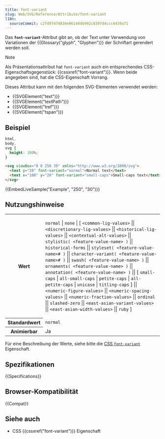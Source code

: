 ```yaml
---
title: font-variant
slug: Web/SVG/Reference/Attribute/font-variant
l10n:
  sourceCommit: c2fd97474834e061404b992c8397d4ccc4439a71
---
```


Das **`font-variant`**-Attribut gibt an, ob der Text unter Verwendung von Variationen der {{Glossary("glyph", "Glyphen")}} der Schriftart gerendert werden soll.

> [!NOTE]
> Als Präsentationsattribut hat `font-variant` auch ein entsprechendes CSS-Eigenschaftsgegenstück: {{cssxref("font-variant")}}. Wenn beide angegeben sind, hat die CSS-Eigenschaft Vorrang.

Dieses Attribut kann mit den folgenden SVG-Elementen verwendet werden:

- {{SVGElement("text")}}
- {{SVGElement("textPath")}}
- {{SVGElement("tref")}}
- {{SVGElement("tspan")}}

## Beispiel

```css hidden
html,
body,
svg {
  height: 100%;
}
```

```html
<svg viewBox="0 0 250 30" xmlns="http://www.w3.org/2000/svg">
  <text y="20" font-variant="normal">Normal text</text>
  <text x="100" y="20" font-variant="small-caps">Small-caps text</text>
</svg>
```

{{EmbedLiveSample("Example", "250", "30")}}

## Nutzungshinweise

<table class="properties">
  <tbody>
    <tr>
      <th scope="row">Wert</th>
      <td>
        <p>
          <code>normal</code> | <code>none</code> | [
          <code>&#x3C;common-lig-values></code> ||
          <code>&#x3C;discretionary-lig-values></code> ||
          <code>&#x3C;historical-lig-values></code> ||
          <code>&#x3C;contextual-alt-values></code> ||
          <code>stylistic( &#x3C;feature-value-name> )</code> ||
          <code>historical-forms</code> ||
          <code>styleset( &#x3C;feature-value-name># )</code> ||
          <code>character-variant( &#x3C;feature-value-name># )</code> ||
          <code>swash( &#x3C;feature-value-name> )</code> ||
          <code>ornaments( &#x3C;feature-value-name> )</code> ||
          <code>annotation( &#x3C;feature-value-name> )</code> || [
          <code>small-caps</code> | <code>all-small-caps</code> |
          <code>petite-caps</code> | <code>all-petite-caps</code> |
          <code>unicase</code> | <code>titling-caps</code> ] ||
          <code>&#x3C;numeric-figure-values></code> ||
          <code>&#x3C;numeric-spacing-values></code> ||
          <code>&#x3C;numeric-fraction-values></code> || <code>ordinal</code> ||
          <code>slashed-zero</code> ||
          <code>&#x3C;east-asian-variant-values></code> ||
          <code>&#x3C;east-asian-width-values></code> || <code>ruby</code> ]
        </p>
      </td>
    </tr>
    <tr>
      <th scope="row">Standardwert</th>
      <td><code>normal</code></td>
    </tr>
    <tr>
      <th scope="row">Animierbar</th>
      <td>Ja</td>
    </tr>
  </tbody>
</table>

Für eine Beschreibung der Werte, siehe bitte die [CSS `font-variant`](/de/docs/Web/CSS/font-variant#values) Eigenschaft.

## Spezifikationen

{{Specifications}}

## Browser-Kompatibilität

{{Compat}}

## Siehe auch

- CSS {{cssxref("font-variant")}} Eigenschaft
